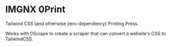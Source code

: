 # IMGNX 0Print

Tailwind CSS (and otherwise zero-dependency) Printing Press.

Works with 0Scrape to create a scraper that can convert a website's CSS to TailwindCSS.
